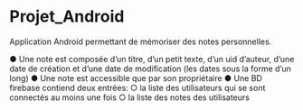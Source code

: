 # Projet_Android

Application Android permettant de mémoriser des notes personnelles.

● Une note est composée d’un titre, d’un petit texte, d’un uid d’auteur, d’une date de création et d’une date de modification (les dates sous la forme d’un long)
● Une note est accessible que par son propriétaire
● Une BD firebase contiend deux entrées:
  ○ la liste des utilisateurs qui se sont connectés au moins une fois
  ○ la liste des notes des utilisateurs
